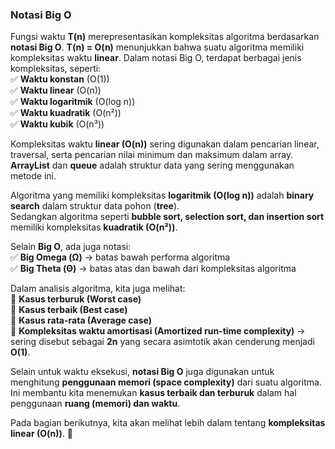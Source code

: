 ### Notasi Big O  
Fungsi waktu **T(n)** merepresentasikan kompleksitas algoritma berdasarkan **notasi Big O**. **T(n) = O(n)** menunjukkan bahwa suatu algoritma memiliki kompleksitas waktu **linear**. Dalam notasi Big O, terdapat berbagai jenis kompleksitas, seperti:  
✅ **Waktu konstan** (O(1))  
✅ **Waktu linear** (O(n))  
✅ **Waktu logaritmik** (O(log n))  
✅ **Waktu kuadratik** (O(n²))  
✅ **Waktu kubik** (O(n³))  

Kompleksitas waktu **linear (O(n))** sering digunakan dalam pencarian linear, traversal, serta pencarian nilai minimum dan maksimum dalam array. **ArrayList** dan **queue** adalah struktur data yang sering menggunakan metode ini.  

Algoritma yang memiliki kompleksitas **logaritmik (O(log n))** adalah **binary search** dalam struktur data pohon (**tree**).  
Sedangkan algoritma seperti **bubble sort, selection sort, dan insertion sort** memiliki kompleksitas **kuadratik (O(n²))**.  

Selain **Big O**, ada juga notasi:  
✅ **Big Omega (Ω)** → batas bawah performa algoritma  
✅ **Big Theta (Θ)** → batas atas dan bawah dari kompleksitas algoritma  

Dalam analisis algoritma, kita juga melihat:  
📌 **Kasus terburuk (Worst case)**  
📌 **Kasus terbaik (Best case)**  
📌 **Kasus rata-rata (Average case)**  
📌 **Kompleksitas waktu amortisasi (Amortized run-time complexity)** → sering disebut sebagai **2n** yang secara asimtotik akan cenderung menjadi **O(1)**.  

Selain untuk waktu eksekusi, **notasi Big O** juga digunakan untuk menghitung **penggunaan memori (space complexity)** dari suatu algoritma. Ini membantu kita menemukan **kasus terbaik dan terburuk** dalam hal penggunaan **ruang (memori) dan waktu**.  

Pada bagian berikutnya, kita akan melihat lebih dalam tentang **kompleksitas linear (O(n))**. 🚀
